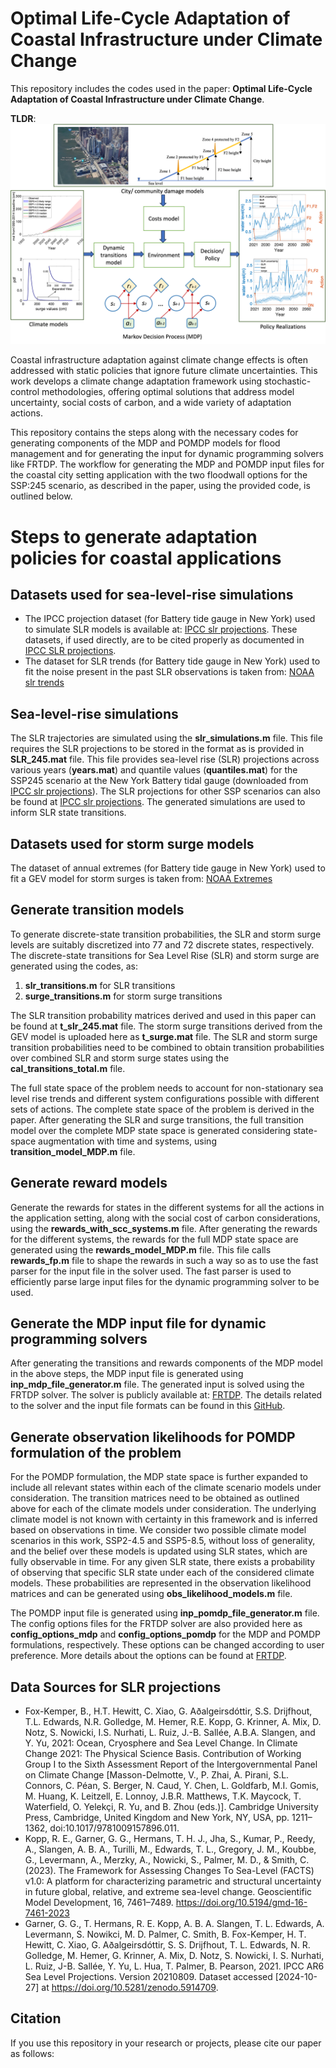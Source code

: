 # Optimal Life-Cycle Adaptation of Coastal Infrastructure under Climate Change
This repository includes the codes used in the paper: **Optimal Life-Cycle Adaptation of Coastal Infrastructure under Climate Change**.

**TLDR**:![Coastal Infrastructure Adaptation under Climate Change](coastal_application_framework_github.png)

Coastal infrastructure adaptation against climate change effects is often addressed with static policies that ignore future climate uncertainties. This work develops a climate change adaptation framework using stochastic-control methodologies, offering optimal solutions that address model uncertainty, social costs of carbon, and a wide variety of adaptation actions.

This repository contains the steps along with the necessary codes for generating components of the MDP and POMDP models for flood management and for generating the input
for dynamic programming solvers like FRTDP.  The workflow for generating the MDP and POMDP input files for the coastal city setting application with the two floodwall options for the SSP:245 scenario, as described in the paper, using the provided code, is outlined below.

# Steps to generate adaptation policies for coastal applications
## Datasets used for sea-level-rise simulations
- The IPCC projection dataset (for Battery tide gauge in New York) used to simulate SLR models is available at: [IPCC slr projections](https://zenodo.org/records/6382554). These datasets, if used directly, are to be cited properly as documented in [IPCC SLR projections](https://zenodo.org/records/6382554).
- The dataset for SLR trends (for Battery tide gauge in New York) used to fit the noise present in the past SLR observations is taken from: [NOAA slr trends](https://tidesandcurrents.noaa.gov/sltrends/sltrends_station.shtml?id=8518750)
## Sea-level-rise simulations
The SLR trajectories are simulated using the **slr_simulations.m** file. This file requires the SLR projections to be stored in the format as is provided in **SLR_245.mat** file. This file provides sea-level rise (SLR) projections across various years (**years.mat**) and quantile values (**quantiles.mat**) for the SSP245 scenario at the New York Battery tidal gauge (downloaded from [IPCC slr projections](https://zenodo.org/records/6382554)). The SLR projections for other SSP scenarios can also be found at [IPCC slr projections](https://zenodo.org/records/6382554). The generated simulations are used to inform SLR state transitions.

## Datasets used for storm surge models
The dataset of annual extremes (for Battery tide gauge in New York) used to fit a GEV model for storm surges is taken from: [NOAA Extremes](https://tidesandcurrents.noaa.gov/est/est_station.shtml?stnid=8518750)

## Generate transition models
To generate discrete-state transition probabilities, the SLR and storm surge levels are suitably discretized into 77 and 72 discrete states, respectively. The discrete-state transitions for Sea Level Rise (SLR) and storm surge are generated using the codes, as:
1. **slr_transitions.m** for SLR transitions
2. **surge_transitions.m** for storm surge transitions

The SLR transition probability matrices derived and used in this paper can be found at **t_slr_245.mat** file. The storm surge transitions derived from the GEV model is uploaded here as **t_surge.mat** file. The SLR and storm surge transition probabilities need to be combined to obtain transition probabilities over combined SLR and storm surge states using the **cal_transitions_total.m** file.

The full state space of the problem needs to account for non-stationary sea level rise trends and different system configurations possible with different sets of actions. The complete state space of the problem is derived in the paper. 
After generating the SLR and surge transitions, the full transition model over the complete MDP state space is generated considering state-space augmentation with time and systems, using **transition_model_MDP.m** file.

## Generate reward models
Generate the rewards for states in the different systems for all the actions in the application setting, along with the social cost of carbon considerations, using the **rewards_with_scc_systems.m** file.
After generating the rewards for the different systems, the rewards for the full MDP state space are generated using the **rewards_model_MDP.m** file. This file calls **rewards_fp.m** file to shape the rewards in such a way so as to use the fast parser for the input file in the solver used. The fast parser is used to efficiently parse large input files for the dynamic programming solver to be used.

## Generate the MDP input file for dynamic programming solvers
After generating the transitions and rewards components of the MDP model in the above steps, the MDP input file is generated using **inp_mdp_file_generator.m** file. The generated input is solved using the FRTDP solver. The solver is publicly available at: [FRTDP](https://github.com/trey0/zmdp). The details related to the solver and the input file formats can be found in
this [GitHub](https://github.com/trey0/zmdp).

## Generate observation likelihoods for POMDP formulation of the problem
For the POMDP formulation, the MDP state space is further expanded to include all relevant states within each of the climate scenario models under consideration. The transition matrices need to be obtained as outlined above for each of the climate models under consideration. The underlying climate model is not known with certainty in this framework and is inferred based on observations in time. We consider two possible climate model scenarios in this work, SSP2-4.5 and SSP5-8.5, without loss of generality, and the belief over these models is updated using SLR states, which are fully observable in time. For any given SLR state, there exists a probability of observing that specific SLR state under each of the considered climate models. These probabilities are represented in the observation likelihood matrices and can be generated using **obs_likelihood_models.m** file. 

The POMDP input file is generated using **inp_pomdp_file_generator.m** file. The config options files for the FRTDP solver are also provided here as **config_options_mdp** and **config_options_pomdp** for the MDP and POMDP formulations, respectively. These options can be changed according to user preference. More details about the options can be found at [FRTDP](https://github.com/trey0/zmdp).

## Data Sources for SLR projections
- Fox-Kemper, B., H.T. Hewitt, C. Xiao, G. Aðalgeirsdóttir, S.S. Drijfhout, T.L. Edwards, N.R. Golledge, M. Hemer, R.E. Kopp, G. Krinner, A. Mix, D. Notz, S. Nowicki, I.S. Nurhati, L. Ruiz, J.-B. Sallée, A.B.A. Slangen, and Y. Yu, 2021: Ocean, Cryosphere and Sea Level Change. In Climate Change 2021: The Physical Science Basis. Contribution of Working Group I to the Sixth Assessment Report of the Intergovernmental Panel on Climate Change [Masson-Delmotte, V., P. Zhai, A. Pirani, S.L. Connors, C. Péan, S. Berger, N. Caud, Y. Chen, L. Goldfarb, M.I. Gomis, M. Huang, K. Leitzell, E. Lonnoy, J.B.R. Matthews, T.K. Maycock, T. Waterfield, O. Yelekçi, R. Yu, and B. Zhou (eds.)]. Cambridge University Press, Cambridge, United Kingdom and New York, NY, USA, pp. 1211–1362, doi:10.1017/9781009157896.011.
- Kopp, R. E., Garner, G. G., Hermans, T. H. J., Jha, S., Kumar, P., Reedy, A., Slangen, A. B. A., Turilli, M., Edwards, T. L., Gregory, J. M., Koubbe, G., Levermann, A., Merzky, A., Nowicki, S., Palmer, M. D., & Smith, C. (2023). The Framework for Assessing Changes To Sea-Level (FACTS) v1.0: A platform for characterizing parametric and structural uncertainty in future global, relative, and extreme sea-level change. Geoscientific Model Development, 16, 7461–7489. https://doi.org/10.5194/gmd-16-7461-2023
- Garner, G. G., T. Hermans, R. E. Kopp, A. B. A. Slangen, T. L. Edwards, A. Levermann, S. Nowikci, M. D. Palmer, C. Smith, B. Fox-Kemper, H. T. Hewitt, C. Xiao, G. Aðalgeirsdóttir, S. S. Drijfhout, T. L. Edwards, N. R. Golledge, M. Hemer, G. Krinner, A. Mix, D. Notz, S. Nowicki, I. S. Nurhati, L. Ruiz, J-B. Sallée, Y. Yu, L. Hua, T. Palmer, B. Pearson, 2021. IPCC AR6 Sea Level Projections. Version 20210809. Dataset accessed [2024-10-27] at https://doi.org/10.5281/zenodo.5914709.
  
## Citation

If you use this repository in your research or projects, please cite our paper as follows:


